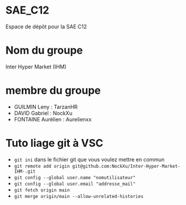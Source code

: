 # SAE_C12
Espace de dépôt pour la SAE C12
# Nom du groupe
Inter Hyper Market (IHM)
# membre du groupe
- GUILMIN Leny : TarzanHR
- DAVID Gabriel : NockXu
- FONTAINE Aurélien : Aurelienxx
# Tuto liage git à VSC
- ```git ini``` dans le fichier git que vous voulez mettre en commun
- ```git remote add origin git@github.com:NockXu/Inter-Hyper-Market-IHM-.git```
- ```git config --global user.name "nomutilisateur"```
- ```git config --global user.email "addresse_mail"```
- ```git fetch origin main```
- ```git merge origin/main --allow-unrelated-histories```

